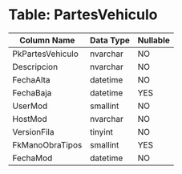 # Table: PartesVehiculo

| Column Name | Data Type | Nullable |
|-------------|-----------|----------|
| PkPartesVehiculo | nvarchar | NO |
| Descripcion | nvarchar | NO |
| FechaAlta | datetime | NO |
| FechaBaja | datetime | YES |
| UserMod | smallint | NO |
| HostMod | nvarchar | NO |
| VersionFila | tinyint | NO |
| FkManoObraTipos | smallint | YES |
| FechaMod | datetime | NO |
